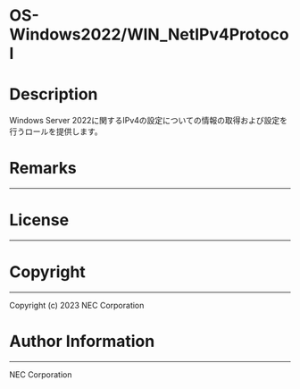 OS-Windows2022/WIN_NetIPv4Protocol
=======================================================
# Description
Windows Server 2022に関するIPv4の設定についての情報の取得および設定を行うロールを提供します。

# Remarks
-------

# License
-------

# Copyright
---------
Copyright (c) 2023 NEC Corporation

# Author Information
------------------
NEC Corporation
